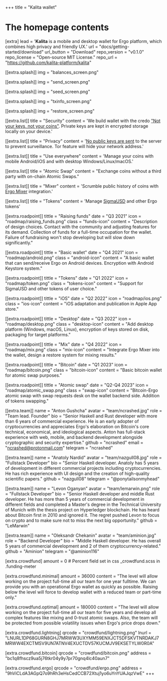 +++
title = "Kalita wallet"

# The homepage contents
[extra]
lead = '<b>Kalita</b> is a mobile and desktop wallet for Ergo platform, which combines high privacy and friendly UX.'
url = "docs/getting-started/download"
url_button = "Download"
repo_version = "v0.1.0"
repo_license = "Open-source MIT License."
repo_url = "https://github.com/kalita-platform/kalita"

[[extra.splash]]
img = "balances_screen.png"

[[extra.splash]]
img = "send_screen.png"

[[extra.splash]]
img = "seed_screen.png"

[[extra.splash]]
img = "txinfo_screen.png"

[[extra.splash]]
img = "restore_screen.png"

[[extra.list]]
title = "Security"
content = 'We build wallet with the credo <a href="https://en.bitcoin.it/wiki/Non-custodial_wallet">"Not your keys, not your coins"</a>. Private keys are kept in encrypted storage locally on your device.'

[[extra.list]]
title = "Privacy"
content = '<a href="https://github.com/bitcoin/bips/blob/master/bip-0158.mediawiki">No public keys are sent</a> to the server to prevent surveillance. Tor feature will hide your network address.'

[[extra.list]]
title = "Use everywhere"
content = 'Manage your coins with mobile Android/iOS and with desktop Windows/Linux/macOS.'

[[extra.list]]
title = "Atomic Swap"
content = "Exchange coins without a third party with on-chain Atomic Swaps."

[[extra.list]]
title = "Mixer"
content = 'Scrumble public history of coins with <a href="https://github.com/ergoMixer/ergoMixBack">Ergo Mixer</a> integration.'

[[extra.list]]
title = "Tokens"
content = 'Manage <a href="https://sigmausd.io/">SigmaUSD</a> and other Ergo tokens'

[[extra.roadpoint]]
tittle = "Raising funds"
date = "Q3 2021"
icon = "roadmap/raising_funds.png"
class = "funds-icon"
content = "Description of design choices. Contact with the community and adjusting features for its demand. Collection of funds for a full-time occupation for the wallet. Failure of fundraising won't stop developing but will slow down significantly."

[[extra.roadpoint]]
tittle = "Basic wallet"
date = "Q4 2021"
icon = "roadmap/android.png"
class = "android-icon"
content = "A basic wallet that can send/receive Ergo on Android devices. Encryption with Android Keystore system."

[[extra.roadpoint]]
tittle = "Tokens"
date = "Q1 2022"
icon = "roadmap/token.png"
class = "tokens-icon"
content = "Support for SigmaUSD and other tokens of user choice."

[[extra.roadpoint]]
tittle = "iOS"
date = "Q2 2022"
icon = "roadmap/ios.png"
class = "ios-icon"
content = "iOS adaptation and publication in Apple App store."

[[extra.roadpoint]]
tittle = "Desktop"
date = "Q3 2022"
icon = "roadmap/desktop.png"
class = "desktop-icon"
content = "Add desktop platform (Windows, macOS, Linux), encryption of keys stored on disk, packaging for target platforms."

[[extra.roadpoint]]
tittle = "Mix"
date = "Q4 2022"
icon = "roadmap/mix.png"
class = "mix-icon"
content = "Integrate Ergo Mixer into the wallet, design a restore system for mixing results."

[[extra.roadpoint]]
tittle = "Bitcoin"
date = "Q1 2023"
icon = "roadmap/bitcoin.png"
class = "bitcoin-icon"
content = "Basic bitcoin wallet for atomic swap purposes."

[[extra.roadpoint]]
tittle = "Atomic swap"
date = "Q2-Q4 2023"
icon = "roadmap/atomic_swap.png"
class = "swap-icon"
content = "Bitcoin-Ergo atomic swap with swap requests desk on the wallet backend side. Addition of tokens swapping."

[[extra.team]]
name = "Anton Gushcha"
avatar = "team/ncrashed.jpg"
role = "Team lead. Founder"
bio = "Senior Haskell and Rust developer with more than 6 years of commercial experience. He is an early adopter of cryptocurrencies and appreciates Ergo's elaboration on Bitcoin's core technical, economical, and ideological aspects. Anton has full-stack experience with web, mobile, and backend development alongside cryptographic and security expertise."
github = "ncrashed"
email = "ncrashed@protonmail.com"
telegram = "ncrashed"

[[extra.team]]
name = "Anatoly Nardid"
avatar = "team/nazgull08.jpg"
role = "Fullstack Developer"
bio = "Senior Haskell developer. Anatoly has 5 years of development in different commercial projects including cryptocurrencies. He has rich experience with UI design and the creation of high-quality scientific papers."
github = "nazgull08"
telegram = "@ponytailsonmyhead"

[[extra.team]]
name = "Levon Oganyan"
avatar = "team/lemarwin.png"
role = "Fullstack Developer"
bio = "Senior Haskell developer and middle Rust developer. He has more than 5 years of commercial development in different fields and completed a Master's degree in the Technical University of Munich with the thesis project on Hyperledger blockchain. He has heard about Bitcoin first in 2010 and ignored it. The regret pushed Levon to focus on crypto and to make sure not to miss the next big opportunity."
github = "LeMarwin"

[[extra.team]]
name = "Oleksandr Chekanin"
avatar = "team/aminion.jpg"
role = "Backend Developer"
bio = "Middle Haskell developer. He has overall 5 years of commercial development and 2 of them cryptocurrency-related."
github = "Aminion"
telegram = "@aminion116"

[extra.crowdfund]
amount = 0 # Percent field set in css _crowdfund.scss in .funding-meter

[extra.crowdfund.minimal]
amount = 36000
content = "The level will allow working on the project full-time all our team for one year fulltime. We can provide you with an operational Ergo wallet as quickly as possible. Raising below the level will force to develop wallet with a reduced team or part-time only."

[extra.crowdfund.optimal]
amount = 180000
content = "The level will allow working on the project full-time all our team for five years and develop all complex features like mixing and 0-trust atomic swaps. Also, the team will be protected from possible volatility issues when Ergo's price drops down."

[extra.crowdfund.lightning]
qrcode = "crowdfund/lightning.png"
lnurl = "LNURL1DP68GURN8GHJ7MRWW3UXYMM59ENXJCT5DFSKVTNRDAKJ7MRWW4EXCTMSV9UN7ATNV4EXUCTDV57KUCMJV9EKSETYLW0R0A"

[extra.crowdfund.bitcoin]
qrcode = "crowdfund/bitcoin.png"
address = "bc1q8fhscz9ua5j76tkr04y9y7pr70gnq4lc40aun7"

[extra.crowdfund.ergo]
qrcode = "crowdfund/ergo.png"
address = "9hViCLdA3AGpQ7o9hRh3eHsCedCCB72Xtuj1yo6uYnYUAJqzVwE"
+++
